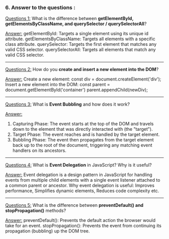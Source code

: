 
### 6. Answer to the questions :

<ins>Questions 1:</ins>
What is the difference between **getElementById, getElementsByClassName, and querySelector / querySelectorAll**?

<ins>Answer:</ins>
getElementById: Targets a single element using its unique id attribute.
getElementsByClassName: Targets all elements with a specific class attribute.
querySelector: Targets the first element that matches any valid CSS selector.
querySelectorAll: Targets all elements that match any valid CSS selector.

---

<ins>Questions 2:</ins>
How do you **create and insert a new element into the DOM**?

<ins>Answer:</ins>
Create a new element: const div = document.createElement('div');
Insert a new element into the DOM: const parent = document.getElementById('container')
parent.appendChild(newDiv);

---

<ins>Questions 3:</ins>
What is **Event Bubbling** and how does it work?

<ins>Answer:</ins>
1. Capturing Phase: The event starts at the top of the DOM and travels down to the element that was directly interacted with (the "target").
2. Target Phase: The event reaches and is handled by the target element.
3. Bubbling Phase: The event then propagates from the target element back up to the root of the document, triggering any matching event handlers on its ancestors.

---

<ins>Questions 4:</ins>
What is **Event Delegation** in JavaScript? Why is it useful?

<ins>Answer:</ins>
Event delegation is a design pattern in JavaScript for handling events from multiple child elements with a single event listener attached to a common parent or ancestor. 
Why event delegation is useful: Improves performance, Simplifies dynamic elements, Reduces code complexity etc.

---

<ins>Questions 5:</ins>
What is the difference between **preventDefault() and stopPropagation()** methods?

<ins>Answer:</ins>
preventDefault(): Prevents the default action the browser would take for an event.
stopPropagation(): Prevents the event from continuing its propagation (bubbling) up the DOM tree.

